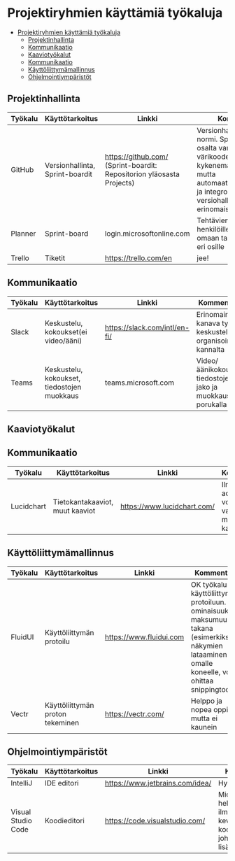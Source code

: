 # Projektiryhmien käyttämiä työkaluja

- [Projektiryhmien käyttämiä työkaluja](#projektiryhmien-k%c3%a4ytt%c3%a4mi%c3%a4-ty%c3%b6kaluja)
  - [Projektinhallinta](#projektinhallinta)
  - [Kommunikaatio](#kommunikaatio)
  - [Kaaviotyökalut](#kaavioty%c3%b6kalut)
  - [Kommunikaatio](#kommunikaatio-1)
  - [Käyttöliittymämallinnus](#k%c3%a4ytt%c3%b6liittym%c3%a4mallinnus)
  - [Ohjelmointiympäristöt](#ohjelmointiymp%c3%a4rist%c3%b6t)



## Projektinhallinta
Työkalu | Käyttötarkoitus | Linkki | Kommentteja |
------- | --------- | ------ | ------------|
GitHub | Versionhallinta, Sprint-boardit | https://github.com/ (Sprint-boardit: Repositorion yläosasta Projects) | Versionhallinnassa alan normi. Sprint-boardien osalta varsin alkeellinen, värikoodeihin kykenemätön työkalu, mutta automaatiomahdollisuudet ja integrointi versiohallinnan kanssa erinomaista  
Planner | Sprint-board | login.microsoftonline.com | Tehtävien määrittäminen henkilöille, siirto henkilön omaan tauluun, värikoodit eri osille |
Trello | Tiketit | https://trello.com/en | jee! |

## Kommunikaatio
Työkalu | Käyttötarkoitus       | Linkki                        | Kommentteja             |
------- | ------------------    | ------------------------------| ----------------------- |
Slack   | Keskustelu, kokoukset(ei video/ääni) | https://slack.com/intl/en-fi/ | Erinomainen kanava työn ja keskustelujen organisoinnin kannalta    |
Teams   | Keskustelu, kokoukset, tiedostojen muokkaus   |   teams.microsoft.com   |   Video/äänikokoukset, tiedostojen jako ja muokkaus porukalla   |

## Kaaviotyökalut
## Kommunikaatio
Työkalu | Käyttötarkoitus       | Linkki                        | Kommentteja             |
------- | ------------------    | ------------------------------| ----------------------- |
Lucidchart   | Tietokantakaaviot, muut kaaviot | https://www.lucidchart.com/| Ilmaisella accountilla voi tehdä vain muutaman kaavion   |

## Käyttöliittymämallinnus
Työkalu | Käyttötarkoitus | Linkki | Kommentteja |
------- | --------- | ------ | ------------|
FluidUI|Käyttöliittymän protoilu|https://www.fluidui.com| OK työkalu käyttöliittymän protoiluun. Osa ominaisuuksista maksumuurin takana (esimerkiksi näkymien lataaminen omalle koneelle, voi ohittaa snippingtoolilla)   |
Vectr   |   Käyttöliittymän proton tekeminen   |   https://vectr.com/   |   Helppo ja nopea oppia, mutta ei kaunein   |

## Ohjelmointiympäristöt
Työkalu | Käyttötarkoitus       | Linkki                        | Kommentteja             |
------- | ------------------    | ------------------------------| ----------------------- |
IntelliJ | IDE editori | https://www.jetbrains.com/idea/ | Hyvä koodieditori     |
Visual Studio Code | Koodieditori | https://code.visualstudio.com/ | Microsoftin helppokäyttöinen, ilmainen ja kevyehkö koodieditori, johon saa paljon lisäosia |

